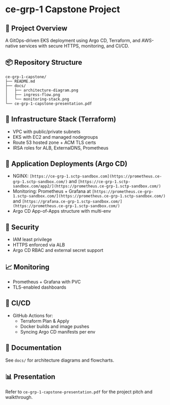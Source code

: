 # ce-grp-1 Capstone Project

## 🚀 Project Overview
A GitOps-driven EKS deployment using Argo CD, Terraform, and AWS-native services with secure HTTPS, monitoring, and CI/CD.

## 📦 Repository Structure
```
ce-grp-1-capstone/
├── README.md
├── docs/
│   ├── architecture-diagram.png
│   ├── ingress-flow.png
│   └── monitoring-stack.png
└── ce-grp-1-capstone-presentation.pdf
```

## 🔧 Infrastructure Stack (Terraform)
- VPC with public/private subnets
- EKS with EC2 and managed nodegroups
- Route 53 hosted zone + ACM TLS certs
- IRSA roles for ALB, ExternalDNS, Prometheus

## 🎯 Application Deployments (Argo CD)
- NGINX: `[https://ce-grp-1.sctp-sandbox.com](https://prometheus.ce-grp-1.sctp-sandbox.com/)` and `[https://ce-grp-1.sctp-sandbox.com/app2/](https://prometheus.ce-grp-1.sctp-sandbox.com/)`
- Monitoring: Prometheus + Grafana at `[https://prometheus.ce-grp-1.sctp-sandbox.com/](https://prometheus.ce-grp-1.sctp-sandbox.com/)` and `[https://grafana.ce-grp-1.sctp-sandbox.com/](https://prometheus.ce-grp-1.sctp-sandbox.com/)`
- Argo CD App-of-Apps structure with multi-env

## 🔐 Security
- IAM least privilege
- HTTPS enforced via ALB
- Argo CD RBAC and external secret support

## 📈 Monitoring
- Prometheus + Grafana with PVC
- TLS-enabled dashboards

## 🔁 CI/CD
- GitHub Actions for:
  - Terraform Plan & Apply
  - Docker builds and image pushes
  - Syncing Argo CD manifests per env

## 📘 Documentation
See `docs/` for architecture diagrams and flowcharts.

## 📊 Presentation
Refer to `ce-grp-1-capstone-presentation.pdf` for the project pitch and walkthrough.
